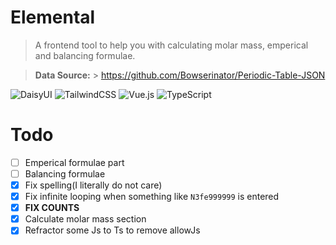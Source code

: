 # Elemental

> A frontend tool to help you with calculating molar mass, emperical and balancing formulae.

> **Data Source:** > https://github.com/Bowserinator/Periodic-Table-JSON

![DaisyUI](https://img.shields.io/badge/daisyui-5A0EF8?style=for-the-badge&logo=daisyui&logoColor=white)
![TailwindCSS](https://img.shields.io/badge/tailwindcss-%2338B2AC.svg?style=for-the-badge&logo=tailwind-css&logoColor=white)
![Vue.js](https://img.shields.io/badge/vuejs-%2335495e.svg?style=for-the-badge&logo=vuedotjs&logoColor=%234FC08D)
![TypeScript](https://img.shields.io/badge/typescript-%23007ACC.svg?style=for-the-badge&logo=typescript&logoColor=white)

# Todo

- [ ] Emperical formulae part
- [ ] Balancing formulae
- [x] Fix spelling(I literally do not care)
- [x] Fix infinite looping when something like `N3fe999999` is entered
- [x] **FIX COUNTS**
- [x] Calculate molar mass section
- [x] Refractor some Js to Ts to remove allowJs
